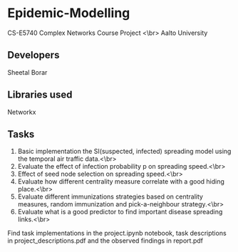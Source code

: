 # Epidemic-Modelling
CS-E5740 Complex Networks Course Project <\br>
Aalto University

## Developers
Sheetal Borar

## Libraries used
Networkx

## Tasks
1. Basic implementation the SI(suspected, infected) spreading model using the temporal air traffic data.<\br>
2. Evaluate the effect of infection probability p on spreading speed.<\br>
3. Effect of seed node selection on spreading speed.<\br>
4. Evaluate how different centrality measure correlate with a good hiding place.<\br>
5. Evaluate different immunizations strategies based on centrality measures, random immunization and pick-a-neighbour strategy.<\br>
6. Evaluate what is a good predictor to find important disease spreading links.<\br>

Find task implementations in the project.ipynb notebook, task descriptions in project_descriptions.pdf and the observed findings in report.pdf
